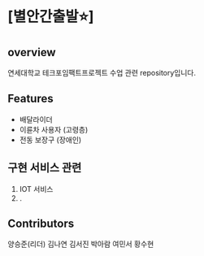 # [별안간출발⭐]
## overview
연세대학교 테크포임팩트프로젝트 수업 관련 repository입니다.
## Features
- 배달라이더
- 이륜차 사용자 (고령층)
- 전동 보장구 (장애인)
##  구현 서비스 관련
1. IOT 서비스
2. .
## Contributors
양승준(리더)
김나연
김서진
박아람
여민서
황수현

